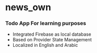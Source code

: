 # news_own

### Todo App For learning purposes

- Integrated Firebase as local database
- Based on Provider State Management
- Localized in English and Arabic

